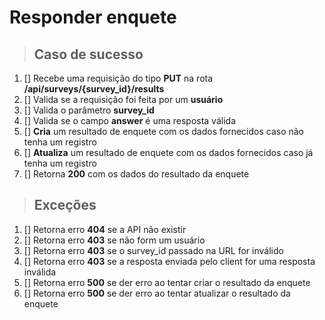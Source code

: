 # Responder enquete

> ## Caso de sucesso

1. [] Recebe uma requisição do tipo **PUT** na rota **/api/surveys/{survey_id}/results**
2. [] Valida se a requisição foi feita por um **usuário**
3. [] Valida o parâmetro **survey_id**
4. [] Valida se o campo **answer** é uma resposta válida
5. [] **Cria** um resultado de enquete com os dados fornecidos caso não tenha um registro
6. [] **Atualiza** um resultado de enquete com os dados fornecidos caso já tenha um registro
7. [] Retorna **200** com os dados do resultado da enquete

> ## Exceções

1. [] Retorna erro **404** se a API não existir
2. [] Retorna erro **403** se não form um usuário
3. [] Retorna erro **403** se o survey_id passado na URL for inválido
4. [] Retorna erro **403** se a resposta enviada pelo client for uma resposta inválida
5. [] Retorna erro **500** se der erro ao tentar criar o resultado da enquete
7. [] Retorna erro **500** se der erro ao tentar atualizar o resultado da enquete